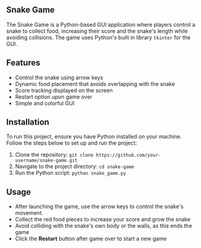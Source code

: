 ## Snake Game
The Snake Game is a Python-based GUI application where players control a snake to collect food, increasing their score and the snake's length while avoiding collisions. The game uses Python's built in library `tkinter` for the GUI. 

## Features
* Control the snake using arrow keys
* Dynamic food placement that avoids overlapping with the snake
* Score tracking displayed on the screen
* Restart option upon game over
* Simple and colorful GUI

## Installation
To run this project, ensure you have Python installed on your machine. Follow the steps below to set up and run the project:
1. Clone the repository: `git clone https://github.com/your-username/snake-game.git`
2. Navigate to the project directory: `cd snake-game`
3. Run the Python script: `python snake_game.py`

## Usage
* After launching the game, use the arrow keys to control the snake's movement.
* Collect the red food pieces to increase your score and grow the snake
* Avoid colliding with the snake's own body or the walls, as this ends the game
* Click the **Restart** button after game over to start a new game
